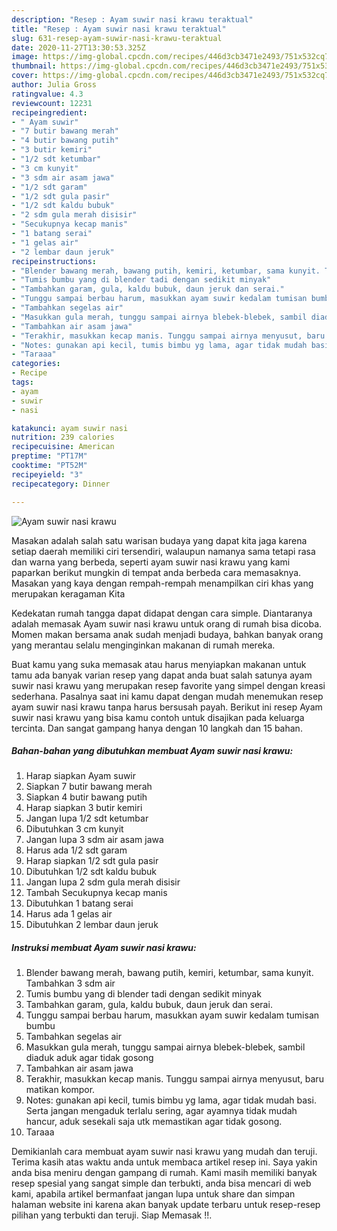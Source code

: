 ```yaml
---
description: "Resep : Ayam suwir nasi krawu teraktual"
title: "Resep : Ayam suwir nasi krawu teraktual"
slug: 631-resep-ayam-suwir-nasi-krawu-teraktual
date: 2020-11-27T13:30:53.325Z
image: https://img-global.cpcdn.com/recipes/446d3cb3471e2493/751x532cq70/ayam-suwir-nasi-krawu-foto-resep-utama.jpg
thumbnail: https://img-global.cpcdn.com/recipes/446d3cb3471e2493/751x532cq70/ayam-suwir-nasi-krawu-foto-resep-utama.jpg
cover: https://img-global.cpcdn.com/recipes/446d3cb3471e2493/751x532cq70/ayam-suwir-nasi-krawu-foto-resep-utama.jpg
author: Julia Gross
ratingvalue: 4.3
reviewcount: 12231
recipeingredient:
- " Ayam suwir"
- "7 butir bawang merah"
- "4 butir bawang putih"
- "3 butir kemiri"
- "1/2 sdt ketumbar"
- "3 cm kunyit"
- "3 sdm air asam jawa"
- "1/2 sdt garam"
- "1/2 sdt gula pasir"
- "1/2 sdt kaldu bubuk"
- "2 sdm gula merah disisir"
- "Secukupnya kecap manis"
- "1 batang serai"
- "1 gelas air"
- "2 lembar daun jeruk"
recipeinstructions:
- "Blender bawang merah, bawang putih, kemiri, ketumbar, sama kunyit. Tambahkan 3 sdm air"
- "Tumis bumbu yang di blender tadi dengan sedikit minyak"
- "Tambahkan garam, gula, kaldu bubuk, daun jeruk dan serai."
- "Tunggu sampai berbau harum, masukkan ayam suwir kedalam tumisan bumbu"
- "Tambahkan segelas air"
- "Masukkan gula merah, tunggu sampai airnya blebek-blebek, sambil diaduk aduk agar tidak gosong"
- "Tambahkan air asam jawa"
- "Terakhir, masukkan kecap manis. Tunggu sampai airnya menyusut, baru matikan kompor."
- "Notes: gunakan api kecil, tumis bimbu yg lama, agar tidak mudah basi. Serta jangan mengaduk terlalu sering, agar ayamnya tidak mudah hancur, aduk sesekali saja utk memastikan agar tidak gosong."
- "Taraaa"
categories:
- Recipe
tags:
- ayam
- suwir
- nasi

katakunci: ayam suwir nasi 
nutrition: 239 calories
recipecuisine: American
preptime: "PT17M"
cooktime: "PT52M"
recipeyield: "3"
recipecategory: Dinner

---
```



![Ayam suwir nasi krawu](https://img-global.cpcdn.com/recipes/446d3cb3471e2493/751x532cq70/ayam-suwir-nasi-krawu-foto-resep-utama.jpg)

Masakan adalah salah satu warisan budaya yang dapat kita jaga karena setiap daerah memiliki ciri tersendiri, walaupun namanya sama tetapi rasa dan warna yang berbeda, seperti ayam suwir nasi krawu yang kami paparkan berikut mungkin di tempat anda berbeda cara memasaknya. Masakan yang kaya dengan rempah-rempah menampilkan ciri khas yang merupakan keragaman Kita

Kedekatan rumah tangga dapat didapat dengan cara simple. Diantaranya adalah memasak Ayam suwir nasi krawu untuk orang di rumah bisa dicoba. Momen makan bersama anak sudah menjadi budaya, bahkan banyak orang yang merantau selalu menginginkan makanan di rumah mereka.



Buat kamu yang suka memasak atau harus menyiapkan makanan untuk tamu ada banyak varian resep yang dapat anda buat salah satunya ayam suwir nasi krawu yang merupakan resep favorite yang simpel dengan kreasi sederhana. Pasalnya saat ini kamu dapat dengan mudah menemukan resep ayam suwir nasi krawu tanpa harus bersusah payah.
Berikut ini resep Ayam suwir nasi krawu yang bisa kamu contoh untuk disajikan pada keluarga tercinta. Dan sangat gampang hanya dengan 10 langkah dan 15 bahan.


<!--inarticleads1-->

##### Bahan-bahan yang dibutuhkan membuat Ayam suwir nasi krawu:

1. Harap siapkan  Ayam suwir
1. Siapkan 7 butir bawang merah
1. Siapkan 4 butir bawang putih
1. Harap siapkan 3 butir kemiri
1. Jangan lupa 1/2 sdt ketumbar
1. Dibutuhkan 3 cm kunyit
1. Jangan lupa 3 sdm air asam jawa
1. Harus ada 1/2 sdt garam
1. Harap siapkan 1/2 sdt gula pasir
1. Dibutuhkan 1/2 sdt kaldu bubuk
1. Jangan lupa 2 sdm gula merah disisir
1. Tambah Secukupnya kecap manis
1. Dibutuhkan 1 batang serai
1. Harus ada 1 gelas air
1. Dibutuhkan 2 lembar daun jeruk




<!--inarticleads2-->

##### Instruksi membuat  Ayam suwir nasi krawu:

1. Blender bawang merah, bawang putih, kemiri, ketumbar, sama kunyit. Tambahkan 3 sdm air
1. Tumis bumbu yang di blender tadi dengan sedikit minyak
1. Tambahkan garam, gula, kaldu bubuk, daun jeruk dan serai.
1. Tunggu sampai berbau harum, masukkan ayam suwir kedalam tumisan bumbu
1. Tambahkan segelas air
1. Masukkan gula merah, tunggu sampai airnya blebek-blebek, sambil diaduk aduk agar tidak gosong
1. Tambahkan air asam jawa
1. Terakhir, masukkan kecap manis. Tunggu sampai airnya menyusut, baru matikan kompor.
1. Notes: gunakan api kecil, tumis bimbu yg lama, agar tidak mudah basi. Serta jangan mengaduk terlalu sering, agar ayamnya tidak mudah hancur, aduk sesekali saja utk memastikan agar tidak gosong.
1. Taraaa




Demikianlah cara membuat ayam suwir nasi krawu yang mudah dan teruji. Terima kasih atas waktu anda untuk membaca artikel resep ini. Saya yakin anda bisa meniru dengan gampang di rumah. Kami masih memiliki banyak resep spesial yang sangat simple dan terbukti, anda bisa mencari di web kami, apabila artikel bermanfaat jangan lupa untuk share dan simpan halaman website ini karena akan banyak update terbaru untuk resep-resep pilihan yang terbukti dan teruji. Siap Memasak !!. 
